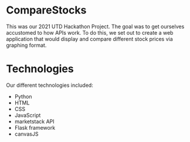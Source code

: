 # CompareStocks

This was our 2021 UTD Hackathon Project. The goal was to get ourselves accustomed to how APIs work. To do this, we set out to create a web application that would display and compare different stock prices via graphing format.

# Technologies

Our different technologies included:

- Python
- HTML
- CSS
- JavaScript
- marketstack API
- Flask framework
- canvasJS
